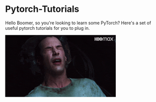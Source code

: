 # Pytorch-Tutorials

Hello Boomer, so you're looking to learn some PyTorch? Here's a set of useful pytorch tutorials for you to plug in. 

![myfile](https://github.com/WillMandil001/Pytorch-Tutorials/blob/main/200.gif)
<!-- ![myfile](https://github.com/WillMandil001/Pytorch-Tutorials/blob/main/kianu.gif) -->